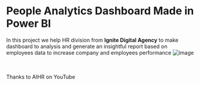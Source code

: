 # People Analytics Dashboard Made in Power BI
In this project we help HR division from **Ignite Digital Agency** to make dashboard to analysis and generate an insightful report based on employees data to increase company and employees performance 
![image](https://github.com/user-attachments/assets/b949a514-0e90-49de-8b49-61615c80d53f)

<br><br>Thanks to AIHR on YouTube
